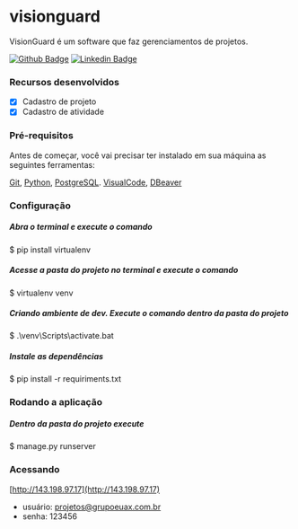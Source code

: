 # visionguard

VisionGuard é um software que faz gerenciamentos de projetos.

[![Github Badge](https://img.shields.io/badge/-Github-000?style=flat-square&logo=Github&logoColor=white&link=https://github.com/fagnerpsantos)](https://github.com/carloslimajlle)
[![Linkedin Badge](https://img.shields.io/badge/-LinkedIn-blue?style=flat-square&logo=Linkedin&logoColor=white&link=https://www.linkedin.com/in/fagnerpsantos/)](https://www.linkedin.com/in/carlosrlima/)

### Recursos desenvolvidos

- [x] Cadastro de projeto
- [x] Cadastro de atividade

### Pré-requisitos

Antes de começar, você vai precisar ter instalado em sua máquina as seguintes ferramentas:

[Git](https://git-scm.com), [Python](https://www.python.org/), [PostgreSQL](https://www.enterprisedb.com/downloads/postgres-postgresql-downloads). 
[VisualCode](https://code.visualstudio.com/), [DBeaver](https://dbeaver.io/download/)

### Configuração

##### Abra o terminal e execute o comando
$ pip install virtualenv

##### Acesse a pasta do projeto no terminal e execute o comando
$ virtualenv venv

##### Criando ambiente de dev. Execute o comando dentro da pasta do projeto

$ .\\venv\Scripts\activate.bat

##### Instale as dependências

$ pip install -r requiriments.txt

### Rodando a aplicação

##### Dentro da pasta do projeto execute

$ manage.py runserver

### Acessando

[http://143.198.97.17](http://143.198.97.17)

* usuário: projetos@grupoeuax.com.br
* senha: 123456